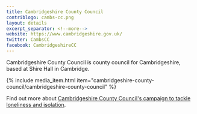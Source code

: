 ```yaml
---
title: Cambridgeshire County Council
contriblogo: cambs-cc.png
layout: details
excerpt_separator: <!--more-->
website: https://www.cambridgeshire.gov.uk/
twitter: CambsCC
facebook: CambridgeshireCC
---
```

Cambridgeshire County Council is county council for Cambridgeshire, based at Shire Hall in Cambridge.
<!--more-->

{% include media_item.html item="cambridgeshire-county-council/cambridgeshire-county-council" %}

Find out more about [Cambridgeshire County Council's campaign to tackle loneliness and isolation](https://www.cambridgeshire.gov.uk/residents/adults/connect-with-your-local-community/tackling-loneliness-and-social-isolation).